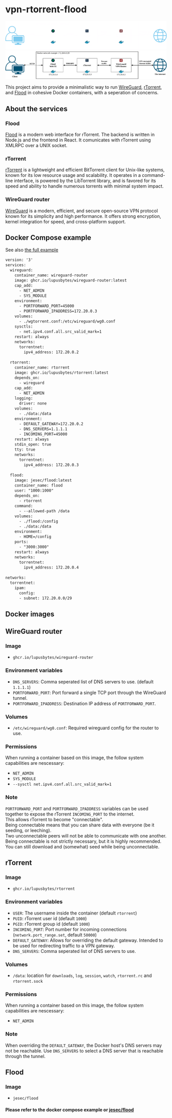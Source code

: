 # vpn-rtorrent-flood
![Diagram of service communication](diagrams/service-diagram-dark-theme.png#gh-dark-mode-only)
![Diagram of service communication](diagrams/service-diagram-light-theme.png#gh-light-mode-only)

This project aims to provide a minimalistic way to run [WireGuard](https://www.wireguard.com/), [rTorrent](https://github.com/rakshasa/rtorrent), and [Flood](https://github.com/jesec/flood) in cohesive Docker containers, with a seperation of concerns.

## About the services
### Flood
[Flood](https://github.com/jesec/flood) is a modern web interface for rTorrent. The backend is written in Node.js and the frontend in React. It comunicates with rTorrent using XMLRPC over a UNIX socket.

### rTorrent
[rTorrent](https://github.com/rakshasa/rtorrent) is a lightweight and efficient BitTorrent client for Unix-like systems, known for its low resource usage and scalability. It operates in a command-line interface, is powered by the LibTorrent library, and is favored for its speed and ability to handle numerous torrents with minimal system impact.

### WireGuard router
[WireGuard](https://www.wireguard.com/) is a modern, efficient, and secure open-source VPN protocol known for its simplicity and high performance. It offers strong encryption, kernel integration for speed, and cross-platform support.

## Docker Compose example
See also [the full example](example/)
```
version: '3'
services:
  wireguard:
    container_name: wireguard-router
    image: ghcr.io/lupusbytes/wireguard-router:latest
    cap_add:
      - NET_ADMIN
      - SYS_MODULE
    environment:
      - PORTFORWARD_PORT=45000
      - PORTFORWARD_IPADDRESS=172.20.0.3
    volumes:
      - ./wgtorrent.conf:/etc/wireguard/wg0.conf
    sysctls:
      - net.ipv4.conf.all.src_valid_mark=1
    restart: always
    networks:
      torrentnet:
        ipv4_address: 172.20.0.2

  rtorrent:
    container_name: rtorrent
    image: ghcr.io/lupusbytes/rtorrent:latest
    depends_on:
      - wireguard
    cap_add:
      - NET_ADMIN
    logging:
      driver: none
    volumes:
      - ./data:/data
    environment:
      - DEFAULT_GATEWAY=172.20.0.2
      - DNS_SERVERS=1.1.1.1
      - INCOMING_PORT=45000
    restart: always
    stdin_open: true
    tty: true
    networks:
      torrentnet:
        ipv4_address: 172.20.0.3

  flood:
    image: jesec/flood:latest
    container_name: flood
    user: "1000:1000"
    depends_on:
      - rtorrent
    command:
      - --allowed-path /data
    volumes:
      - ./flood:/config
      - ./data:/data
    environment:
      - HOME=/config
    ports:
      - "3000:3000"
    restart: always
    networks:
      torrentnet:
        ipv4_address: 172.20.0.4

networks:
  torrentnet:
    ipam:
      config:
      - subnet: 172.20.0.0/29
```
## Docker images
## WireGuard router
### Image
* `ghcr.io/lupusbytes/wireguard-router`
### Environment variables
* `DNS_SERVERS`: Comma seperated list of DNS servers to use. (default `1.1.1.1`)
* `PORTFORWARD_PORT`: Port forward a single TCP port through the WireGuard tunnel.
* `PORTFORWARD_IPADDRESS`: Destination IP address of `PORTFORWARD_PORT`.

### Volumes
* `/etc/wireguard/wg0.conf`: Required wireguard config for the router to use.

### Permissions
When running a container based on this image, the follow system capabilities are nescessary:
- `NET_ADMIN`
- `SYS_MODULE`
- `--sysctl net.ipv4.conf.all.src_valid_mark=1`

### Note
`PORTFORWARD_PORT` and `PORTFORWARD_IPADDRESS` variables can be used together to expose the rTorrent `INCOMING_PORT` to the internet.  
This allows rTorrent to become "connectable".  
Being connectable means that you can share data with everyone (be it seeding, or leeching).  
Two unconnectable peers will not be able to communicate with one another.  
Being connectable is not strictly necessary, but it is highly recommended. You can still download and (somewhat) seed while being unconnectable.

## rTorrent
### Image
* `ghcr.io/lupusbytes/rtorrent`
### Environment variables
* `USER`: The username inside the container (default `rtorrent`)
* `PUID`: rTorrent user id (default `1000`)
* `PGID`: rTorrent group id (default `1000`)
* `INCOMING_PORT`: Port number for incoming connections (`network.port_range.set`, default `50000`)
* `DEFAULT_GATEWAY`: Allows for overriding the default gateway. Intended to be used for redirecting traffic to a VPN gateway.
* `DNS_SERVERS`: Comma seperated list of DNS servers to use.

### Volumes
* `/data`: location for `downloads`, `log`, `session`, `watch`, `rtorrent.rc` and `rtorrent.sock`

### Permissions
When running a container based on this image, the follow system capabilities are nescessary:
* `NET_ADMIN`

### Note
When overriding the `DEFAULT_GATEWAY`, the Docker host's DNS servers may not be reachable. Use `DNS_SERVERS` to select a DNS server that is reachable through the tunnel.

## Flood
### Image
* `jesec/flood`
#### Please refer to the docker compose example or [jesec/flood](https://github.com/jesec/flood)